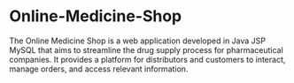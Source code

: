 # Online-Medicine-Shop
The Online Medicine Shop is a web application developed in Java JSP MySQL that aims to streamline the drug supply process for pharmaceutical companies. It provides a platform for distributors and customers to interact, manage orders, and access relevant information.
